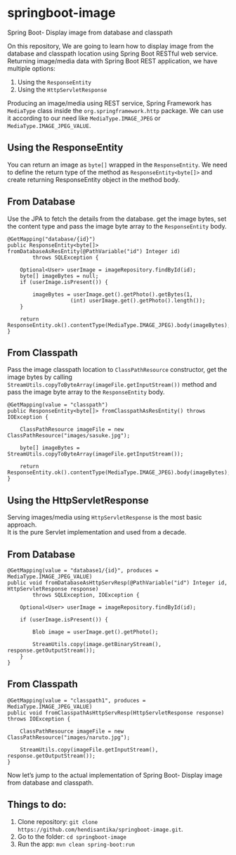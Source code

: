 # springboot-image

Spring Boot- Display image from database and classpath

On this repository, We are going to learn how to display image from the database and classpath location using Spring Boot RESTful web service. 
Returning image/media data with Spring Boot REST application, we have multiple options:
1. Using the `ResponseEntity`
2. Using the `HttpServletResponse`

Producing an image/media using REST service, Spring Framework has `MediaType` class inside the `org.springframework.http` package. 
We can use it according to our need like `MediaType.IMAGE_JPEG` or `MediaType.IMAGE_JPEG_VALUE`.

## Using the ResponseEntity
You can return an image as `byte[]` wrapped in the `ResponseEntity`. We need to define the return type of the method as `ResponseEntity<byte[]>` and create returning ResponseEntity object in the method body.

## From Database
Use the JPA to fetch the details from the database. get the image bytes, set the content type and pass the image byte array to the `ResponseEntity` body.
```
@GetMapping("database/{id}")
public ResponseEntity<byte[]> fromDatabaseAsResEntity(@PathVariable("id") Integer id) 
        throws SQLException {

	Optional<User> userImage = imageRepository.findById(id);
	byte[] imageBytes = null;
	if (userImage.isPresent()) {
	
		imageBytes = userImage.get().getPhoto().getBytes(1,
					(int) userImage.get().getPhoto().length());
	}
	
	return ResponseEntity.ok().contentType(MediaType.IMAGE_JPEG).body(imageBytes);
}
```
## From Classpath
Pass the image classpath location to `ClassPathResource` constructor, 
get the image bytes by calling `StreamUtils.copyToByteArray(imageFile.getInputStream())` method 
and pass the image byte array to the `ResponseEntity` body.
```
@GetMapping(value = "classpath")
public ResponseEntity<byte[]> fromClasspathAsResEntity() throws IOException {

	ClassPathResource imageFile = new ClassPathResource("images/sasuke.jpg");

	byte[] imageBytes = StreamUtils.copyToByteArray(imageFile.getInputStream());

	return ResponseEntity.ok().contentType(MediaType.IMAGE_JPEG).body(imageBytes);
}
```

## Using the HttpServletResponse
Serving images/media using `HttpServletResponse` is the most basic approach.  
It is the pure Servlet implementation and used from a decade.

## From Database
```
@GetMapping(value = "database1/{id}", produces = MediaType.IMAGE_JPEG_VALUE)
public void fromDatabaseAsHttpServResp(@PathVariable("id") Integer id, HttpServletResponse response)
		throws SQLException, IOException {

	Optional<User> userImage = imageRepository.findById(id);

	if (userImage.isPresent()) {

		Blob image = userImage.get().getPhoto();

		StreamUtils.copy(image.getBinaryStream(), response.getOutputStream());
	}
}
```
## From Classpath
```
@GetMapping(value = "classpath1", produces = MediaType.IMAGE_JPEG_VALUE)
public void fromClasspathAsHttpServResp(HttpServletResponse response) throws IOException {

	ClassPathResource imageFile = new ClassPathResource("images/naruto.jpg");

	StreamUtils.copy(imageFile.getInputStream(), response.getOutputStream());
}
```
Now let’s jump to the actual implementation of Spring Boot- Display image from database and classpath.


## Things to do:
1. Clone repository: `git clone https://github.com/hendisantika/springboot-image.git`. 
2. Go to the folder: `cd springboot-image`
3. Run the app: `mvn clean spring-boot:run` 
